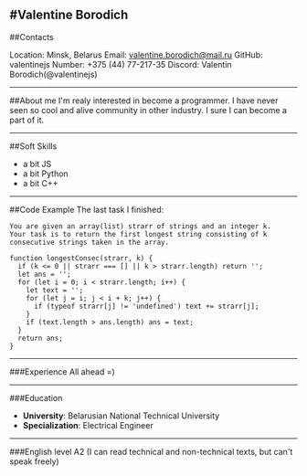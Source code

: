 #Valentine Borodich
---
##Contacts

Location: Minsk, Belarus
Email: valentine.borodich@mail.ru
GitHub: valentinejs
Number: +375 (44) 77-217-35
Discord: Valentin Borodich(@valentinejs)

---

##About me
I'm realy interested in become a programmer. I have never seen so cool and alive community in other industry. I sure I can become a part of it.

---
##Soft Skills

* a bit JS
* a bit Python
* a bit C++

---
##Code Example
The last task I finished:
```
You are given an array(list) strarr of strings and an integer k. 
Your task is to return the first longest string consisting of k consecutive strings taken in the array.

function longestConsec(strarr, k) {
  if (k <= 0 || strarr === [] || k > strarr.length) return '';
  let ans = '';
  for (let i = 0; i < strarr.length; i++) {
    let text = '';
    for (let j = i; j < i + k; j++) {
      if (typeof strarr[j] != 'undefined') text += strarr[j];
    }
    if (text.length > ans.length) ans = text;
  }
  return ans;
}
```
---
###Experience
All ahead =)

---
###Education
* __University__: Belarusian National Technical University
* __Specialization__: Electrical Engineer

---
###English level
A2 (I can read technical and non-technical texts, but can't speak freely)